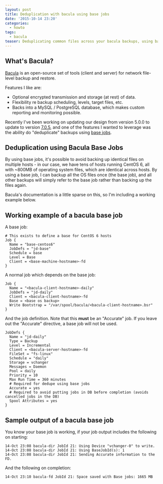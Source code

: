 ```yaml
---
layout: post
title: Deduplication with bacula using base jobs
date: '2015-10-14 23:20'
categories:
  - howto
tags:
  - bacula
teaser: Deduplicating common files across your bacula backups, using base jobs
---
```


## What's Bacula?

[Bacula](http://www.bacula.org) is an open-source set of tools (client and server) for network file-level backup and restore.

Features I like are:

* Optional encrypted transmission and storage (at rest) of data.
* Flexibility re backup scheduling, levels, target files, etc.
* Backs into a MySQL / PostgreSQL database, which makes custom reporting and monitoring possible.

Recently I've been working on updating our design from version 5.0.0 to update to version [7.0.5](http://blog.bacula.org/release-7-0-5/), and one of the features I wanted to leverage was the ability do "deduplicate" backups using [base jobs](http://www.bacula.org/7.0.x-manuals/en/main/File_Deduplication_using_Ba.html).

## Deduplication using Bacula Base Jobs

By using base jobs, it's possible to avoid backing up identical files on multiple hosts - in our case, we have tens of hosts running CentOS 6, all with ~800MB of operating system files, which are identical across hosts. By using a base job, I can backup all the OS files once (the base job), and all other backups will simply refer to the base job rather than backing up the files again.

Bacula's documentation is a little sparse on this, so I'm including a working example below.

## Working example of a bacula base job

A base job:

    # This exists to define a base for CentOS 6 hosts
    Job {
      Name = "base-centos6"
      JobDefs = "jd-base"
      Schedule = base
      Level = Base
      Client = <base-machine-hostname>-fd
    }

A normal job which depends on the base job:

    Job {
      Name = "<bacula-client-hostname>-daily"
      JobDefs = "jd-daily"
      Client = <bacula-client-hostname>-fd
      Base = <base os backup>
      Write Bootstrap = "/var/spool/bacula/<bacula-client-hostname>.bsr"
    }


And the job definition. Note that this **must** be an "Accurate" job. If you leave out the "Accurate" directive, a base job will not be used.

    JobDefs {
      Name = "jd-daily"
      Type = Backup
      Level = Incremental
      Client = <bacula-server-hostname>-fd
      FileSet = "fs-linux"
      Schedule = "daily"
      Storage = vchanger
      Messages = Daemon
      Pool = daily
      Priority = 10
      Max Run Time = 360 minutes
      # Required for dedupe using base jobs
      Accurate = yes
      # Required to avoid putting jobs in DB before completion (avoids cancelled jobs in the DB)
      Spool Attributes = yes
    }

## Sample output of a bacula base job

You know your base job is working, if your job output includes the following on starting:

    14-Oct 23:08 bacula-dir JobId 21: Using Device "vchanger-0" to write.
    14-Oct 23:08 bacula-dir JobId 21: Using BaseJobId(s): 1
    14-Oct 23:08 bacula-dir JobId 21: Sending Accurate information to the FD.

And the following on completion:

    14-Oct 23:10 bacula-fd JobId 21: Space saved with Base jobs: 1665 MB
